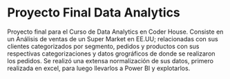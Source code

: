 # Proyecto Final Data Analytics
Proyecto final para el Curso de Data Analytics en Coder House.
Consiste en un Análisis de ventas de un Super Market en EE.UU; relacionadas con sus clientes categorizados por segmento, pedidos y productos con sus respectivas categorizaciones y datos grográficos de donde se realizaron los pedidos.
Se realizó una extensa normalización de sus datos, primero realizada en excel, para luego llevarlos a Power BI y explotarlos.
